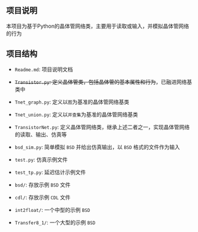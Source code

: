 
## 项目说明

本项目为基于Python的晶体管网络类，主要用于读取或输入，并模拟晶体管网络的行为

## 项目结构

- `Readme.md`: 项目说明文档

- ~~`Transistor.py`: 定义晶体管类，包括晶体管的基本属性和行为~~，已融进网络基类中
- `Tnet_graph.py`: 定义以`图`为基准的晶体管网络基类
- `Tnet_union.py`: 定义以`并查集`为基准的晶体管网络基类
- `TransistorNet.py`: 定义晶体管网络类，继承上述二者之一，实现晶体管网络的读取、输出、仿真等

- `bsd_sim.py`: 简单模拟 `BSD` 并给出仿真输出，以 `BSD` 格式的文件作为输入

- `test.py`: 仿真示例文件
- `test_tp.py`: 延迟估计示例文件

- `bsd/`: 存放示例 `BSD` 文件
- `cdl/`: 存放示例 `CDL` 文件
- `int2float/`: 一个中型的示例 `BSD`
- `Transfer8_1/`: 一个大型的示例 `BSD`